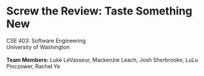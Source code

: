 # Screw the Review: Taste Something New
CSE 403: Software Engineering  
University of Washington  
&nbsp;  
**Team Members:** Luke LeVasseur, Mackenzie Leach, Josh Sherbrooke, LuLu Pinczower, Rachel Ye  
